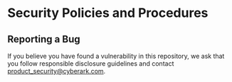 # Security Policies and Procedures

## Reporting a Bug

If you believe you have found a vulnerability in this repository, we ask that you follow responsible disclosure guidelines and contact product_security@cyberark.com.
